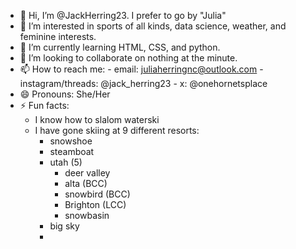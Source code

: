 - 👋 Hi, I’m @JackHerring23. I prefer to go by "Julia"
- 👀 I’m interested in sports of all kinds, data science, weather, and feminine interests.
- 🌱 I’m currently learning HTML, CSS, and python.
- 💞️ I’m looking to collaborate on nothing at the minute.
- 📫 How to reach me:
      - email: juliaherringnc@outlook.com
      - instagram/threads: @jack_herring23
      - x: @onehornetsplace
- 😄 Pronouns: She/Her
- ⚡ Fun facts:
    - I know how to slalom waterski
    - I have gone skiing at 9 different resorts:
        - snowshoe
        - steamboat
        - utah (5)
          - deer valley
          - alta (BCC)
          - snowbird (BCC)
          - Brighton (LCC)
          - snowbasin
        - big sky
        - 

<!---
JackHerring23/JackHerring23 is a ✨ special ✨ repository because its `README.md` (this file) appears on your GitHub profile.
You can click the Preview link to take a look at your changes.
--->
